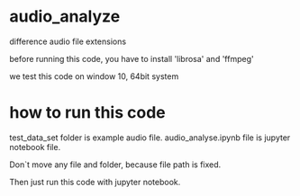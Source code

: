 # audio_analyze
difference audio file extensions

before running this code, you have to install 'librosa' and 'ffmpeg'

we test this code on window 10, 64bit system


# how to run this code
test_data_set folder is example audio file.
audio_analyse.ipynb file is jupyter notebook file.

Don`t move any file and folder, because file path is fixed.

Then just run this code with jupyter notebook.
